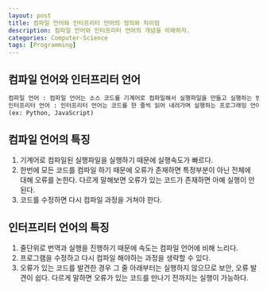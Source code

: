 ```yaml
---
layout: post
title: 컴파일 언어와 인터프리터 언어의 정의와 차이점
description: 컴파일 언어와 인터프리터 언어의 개념을 이해하자.
categories: Computer-Science
tags: [Programming]
---
```


## 컴파일 언어와 인터프리터 언어

```md
컴파일 언어 : 컴파일 언어는 소스 코드를 기계어로 컴파일해서 실행파일을 만들고 실행하는 방식이다. (ex: C, C++)
인터프리터 언어 : 인터프리터 언어는 코드를 한 줄씩 읽어 내려가며 실행하는 프로그래밍 언어이다.
(ex: Python, JavaScript)
```

## 컴파일 언어의 특징

1. 기계어로 컴파일된 실행파일을 실행하기 때문에 실행속도가 빠르다.
2. 한번에 모든 코드를 컴파일 하기 때문에 오류가 존재하면 특정부분이 아닌 전체에 대해 오류를 논한다. 다르게 말해보면 오류가 있는 코드가 존재하면 아예 실행이 안된다.
3. 코드를 수정하면 다시 컴파일 과정을 거쳐야 한다.

## 인터프리터 언어의 특징

1. 줄단위로 번역과 실행을 진행하기 때문에 속도는 컴파일 언어에 비해 느리다.
2. 프로그램을 수정하고 다시 컴파일 해야하는 과정을 생략할 수 있다.
3. 오류가 있는 코드를 발견한 경우 그 줄 아래부터는 실행하지 않으므로 보안, 오류 발견이 쉽다. 다르게 말하면 오류가 있는 코드를 만나기 전까지는 실행이 가능하다.
